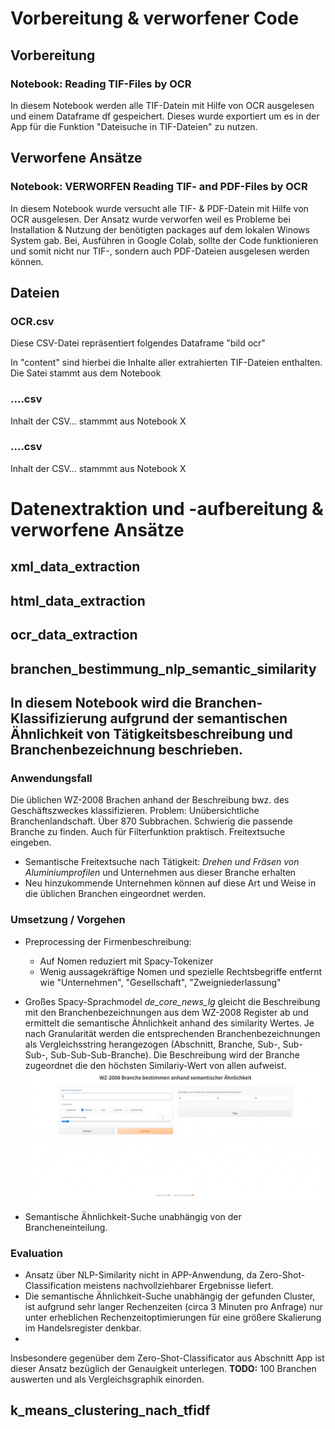 # Vorbereitung & verworfener Code

## Vorbereitung

### Notebook: Reading TIF-Files by OCR
In diesem Notebook werden alle TIF-Datein mit Hilfe von OCR ausgelesen und einem Dataframe df gespeichert. Dieses wurde exportiert um es in der App für die Funktion "Dateisuche in TIF-Dateien" zu nutzen.


## Verworfene Ansätze

### Notebook: VERWORFEN Reading TIF- and PDF-Files by OCR
 In diesem Notebook wurde versucht alle TIF- & PDF-Datein mit Hilfe von OCR ausgelesen. Der Ansatz wurde verworfen weil es Probleme bei Installation & Nutzung der benötigten packages auf dem lokalen Winows System gab. Bei, Ausführen in Google Colab, sollte der Code funktionieren und somit nicht nur TIF-, sondern auch PDF-Dateien ausgelesen werden können.


## Dateien

### OCR.csv
Diese CSV-Datei repräsentiert folgendes Dataframe "bild ocr"

In "content" sind hierbei die Inhalte aller extrahierten TIF-Dateien enthalten. Die Satei stammt aus dem Notebook 

### ....csv
Inhalt der CSV... stammmt aus Notebook X

### ....csv
Inhalt der CSV... stammmt aus Notebook X








# Datenextraktion und -aufbereitung &  verworfene Ansätze 

## xml_data_extraction


## html_data_extraction



## ocr_data_extraction


## branchen_bestimmung_nlp_semantic_similarity

In diesem Notebook wird die Branchen-Klassifizierung aufgrund der semantischen Ähnlichkeit von Tätigkeitsbeschreibung und Branchenbezeichnung beschrieben.  
---
### Anwendungsfall

Die üblichen WZ-2008 Brachen anhand der Beschreibung bwz. des Geschäftszweckes klassifizieren. 
Problem: Unübersichtliche Branchenlandschaft. Über 870 Subbrachen. Schwierig die passende Branche zu finden. 
Auch für Filterfunktion praktisch. Freitextsuche eingeben. 

* Semantische Freitextsuche nach Tätigkeit: *Drehen und Fräsen von Aluminiumprofilen* und Unternehmen aus dieser Branche erhalten
* Neu hinzukommende Unternehmen können auf diese Art und Weise in die üblichen Branchen eingeordnet werden.

### Umsetzung / Vorgehen 

* Preprocessing der Firmenbeschreibung: 
  * Auf Nomen reduziert mit Spacy-Tokenizer 
  * Wenig aussagekräftige Nomen und spezielle Rechtsbegriffe entfernt wie  "Unternehmen", "Gesellschaft", "Zweigniederlassung"

* Großes Spacy-Sprachmodel *de_core_news_lg* gleicht die Beschreibung mit den Branchenbezeichnungen aus dem WZ-2008 Register ab und ermittelt die semantische Ähnlichkeit anhand des similarity Wertes. Je nach Granularität werden die entsprechenden Branchenbezeichnungen als Vergleichsstring herangezogen (Abschnitt, Branche, Sub-, Sub-Sub-, Sub-Sub-Sub-Branche). 
  Die Beschreibung wird der Branche zugeordnet die den höchsten Similariy-Wert von allen aufweist. 
  ![Branche Klassifizieren nach NLP](.\Data\branchen_klassifizierung_wz2008_semantic_similarity.gif) 

* Semantische Ähnlichkeit-Suche unabhängig von der Brancheneinteilung. 

### Evaluation

* Ansatz über NLP-Similarity nicht in APP-Anwendung, da Zero-Shot-Classification meistens nachvollziehbarer Ergebnisse liefert. 
* Die semantische Ähnlichkeit-Suche unabhängig der gefunden Cluster, ist aufgrund sehr langer Rechenzeiten (circa 3 Minuten pro Anfrage) nur unter erheblichen Rechenzeitoptimierungen für eine größere Skalierung im Handelsregister denkbar. 
* 
Insbesondere gegenüber dem Zero-Shot-Classificator aus Abschnitt App ist dieser Ansatz bezüglich der Genauigkeit unterlegen. **TODO:** 100 Branchen auswerten und als Vergleichsgraphik einorden. 


## k_means_clustering_nach_tfidf




